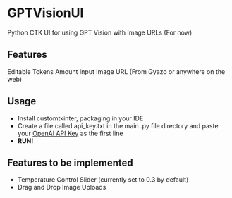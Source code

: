 # GPTVisionUI
Python CTK UI for using GPT Vision with Image URLs (For now)

## Features
Editable Tokens Amount
Input Image URL (From Gyazo or anywhere on the web)


## Usage
- Install customtkinter, packaging in your IDE
- Create a file called api_key.txt in the main .py file directory and paste your [OpenAI API Key](https://platform.openai.com/api-keys) as the first line
- **RUN!**

## Features to be implemented
- Temperature Control Slider (currently set to 0.3 by default)
- Drag and Drop Image Uploads
